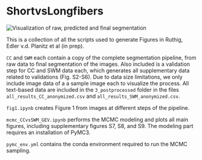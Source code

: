 # ShortvsLongfibers
![Visualization of raw, predicted and final segmentation](https://i.imgur.com/hX9HMJN.jpeg)

This is a collection of all the scripts used to generate Figures in Ruthig, Edler v.d. Planitz et al (in prep). 

`CC` and `SWM` each contain a copy of the complete segmentation pipeline, from raw data to final segmentation of the images. Also included is a validation step for CC and SWM data each, which generates all supplementary data related to validations (Fig. S2-S6). Due to data size limitations, we only include image data of a a sample image each to visualize the process. All text-based data are included in the `3_postprocessed` folder in the files `all_results_CC_anonymized.csv` and `all_results_SWM_anonymized.csv`.

`fig1.ipynb` creates Figure 1 from images at different steps of the pipeline.

`mcmc_CCvsSWM_GEV.ipynb` performs the MCMC modeling and plots all main figures, including supplementary figures S7, S8, and S9. The modeling part requires an installation of PyMC3.

`pymc_env.yml` contains the conda environment required to run the MCMC sampling.
